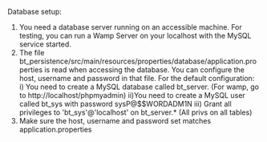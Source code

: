 Database setup:

1. You need a database server running on an accessible machine. For testing,
you can run a Wamp Server on your localhost with the MySQL service started.
2. The file bt_persistence/src/main/resources/properties/database/application.properties
is read when accessing the database. You can configure the host, username
and password in that file. For the default configuration:
    i) You need to create a MySQL database called bt_server. (For wamp, go to http://localhost/phpmyadmin)
    ii)You need to create a MySQL user called bt_sys with password sysP@$$WORDADM1N
    iii) Grant all privileges to 'bt_sys'@'localhost' on bt_server.* (All privs on all tables)
3. Make sure the host, username and password set matches application.properties

